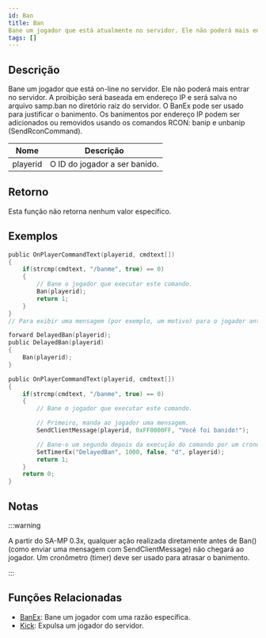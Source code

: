 ```yaml
---
id: Ban
title: Ban
Bane um jogador que está atualmente no servidor. Ele não poderá mais entrar no servidor. A proibição será baseada em IP e será salva no arquivo samp.ban no diretório raiz do servidor. O BanEx pode ser usado para justificar o banimento. Os banimentos de IP podem ser adicionados ou removidos usando os comandos RCON banip e unbanip (SendRconCommand).
tags: []
---
```


## Descrição

Bane um jogador que está on-line no servidor. Ele não poderá mais entrar no servidor. A proibição será baseada em endereço IP e será salva no arquivo samp.ban no diretório raiz do servidor. O BanEx pode ser usado para justificar o banimento. Os banimentos por endereço IP podem ser adicionados ou removidos usando os comandos RCON: banip e unbanip (SendRconCommand).

| Nome        | Descrição                                   |
| ----------- | ------------------------------------------- |
| playerid    | O ID do jogador a ser banido.               |

## Retorno

Esta função não retorna nenhum valor específico.

## Exemplos

```c
public OnPlayerCommandText(playerid, cmdtext[])
{
    if(strcmp(cmdtext, "/banme", true) == 0)
    {
        // Bane o jogador que executar este comando.
        Ban(playerid);
        return 1;
    }
}
// Para exibir uma mensagem (por exemplo, um motivo) para o jogador antes que a conexão com o servidor seja fechada, você tem que usar um cronômetro (timer) para criar um atraso. Esse atraso precisa ser de apenas alguns milissegundos, mas este exemplo usa um segundo inteiro apenas por garantia.

forward DelayedBan(playerid);
public DelayedBan(playerid)
{
    Ban(playerid);
}

public OnPlayerCommandText(playerid, cmdtext[])
{
    if(strcmp(cmdtext, "/banme", true) == 0)
    {
        // Bane o jogador que executar este comando.

        // Primeiro, manda ao jogador uma mensagem.
        SendClientMessage(playerid, 0xFF0000FF, "Você foi banido!");

        // Bane-o um segundo depois da execução do comando por um cronômetro (timer).
        SetTimerEx("DelayedBan", 1000, false, "d", playerid);
        return 1;
    }
    return 0;
}
```

## Notas

:::warning

A partir do SA-MP 0.3x, qualquer ação realizada diretamente antes de Ban() (como enviar uma mensagem com SendClientMessage) não chegará ao jogador. Um cronômetro (timer) deve ser usado para atrasar o banimento.

:::

## Funções Relacionadas

- [BanEx](../functions/BanEx.md): Bane um jogador com uma razão específica.
- [Kick](../functions/Kick.md): Expulsa um jogador do servidor.
